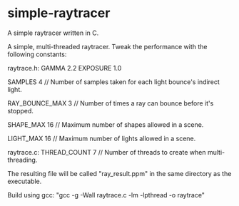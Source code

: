 # simple-raytracer
A simple raytracer written in C.

A simple, multi-threaded raytracer. Tweak the performance with the following constants:

raytrace.h:
GAMMA 2.2
EXPOSURE 1.0

SAMPLES 4               // Number of samples taken for each light bounce's indirect light.

RAY_BOUNCE_MAX 3        // Number of times a ray can bounce before it's stopped.

SHAPE_MAX 16            // Maximum number of shapes allowed in a scene.

LIGHT_MAX 16            // Maximum number of lights allowed in a scene.


raytrace.c:
THREAD_COUNT 7          // Number of threads to create when multi-threading.


The resulting file will be called "ray_result.ppm" in the same directory as the executable.

Build using gcc: "gcc -g -Wall raytrace.c -lm -lpthread -o raytrace"
